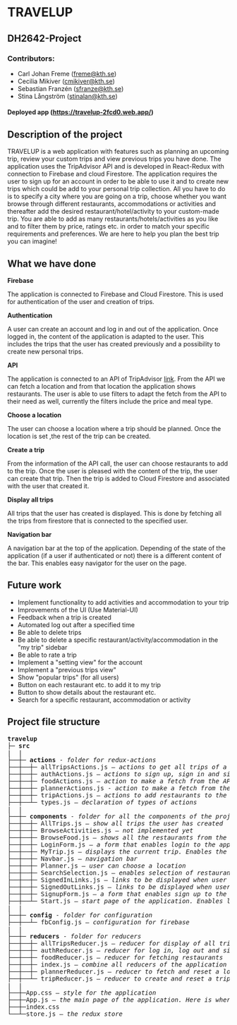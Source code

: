 # TRAVELUP

## DH2642-Project

### Contributors:

* Carl Johan Freme (freme@kth.se)
* Cecilia Mikiver (cmikiver@kth.se)
* Sebastian Franzén (sfranze@kth.se)
* Stina Långström (stinalan@kth.se)

#### Deployed app (https://travelup-2fcd0.web.app/)

## Description of the project
TRAVELUP is a web application with features such as planning an upcoming trip, review your custom trips and view previous trips you have done. The application uses the TripAdvisor API and is developed in React-Redux with connection to Firebase and cloud Firestore. The application requires the user to sign up for an account in order to be able to use it and to create new trips which could be add to your personal trip collection. All you have to do is to specify a city where you are going on a trip, choose whether you want browse through different restaurants, accommodations or activities and thereafter add the desired restaurant/hotel/activity to your custom-made trip. You are able to add as many restaurants/hotels/activities as you like and to filter them by price, ratings etc. in order to match your specific requirements and preferences. We are here to help you plan the best trip you can imagine!

## What we have done

**Firebase**

The application is connected to Firebase and Cloud Firestore. This is used for authentication of the user and creation of trips.


**Authentication**

A user can create an account and log in and out of the application. Once logged in, the content of the application is adapted to the user. This includes the trips that the user has created previously and a possibility to create new personal trips.


**API**

The application is connected to an API of TripAdvisor [link](https://rapidapi.com/apidojo/api/tripadvisor1/details?fbclid=IwAR05QjbZPHZCQecy0d58nhEFwCk_gh7uu8JMXMtuPlHP7gjsxdXLF1kQVAk). From the API we can fetch a location and from that location the application shows restaurants. The user is able to use filters to adapt the fetch from the API to their need as well, currently the filters include the price and meal type.


**Choose a location**

The user can choose a location where a trip should be planned. Once the location is set ,the rest of the trip can be created.


**Create a trip**

From the information of the API call, the user can choose restaurants to add to the trip. Once the user is pleased with the content of the trip, the user can create that trip. Then the trip is added to Cloud Firestore and associated with the user that created it.


**Display all trips**

All trips that the user has created is displayed. This is done by fetching all the trips from firestore that is connected to the specified user.


**Navigation bar**

A navigation bar at the top of the application. Depending of the state of the application (if a user if authenticated or not) there is a different content of the bar. This enables easy navigator for the user on the page.


## Future work

* Implement functionality to add activities and accommodation to your trip
* Improvements of the UI (Use Material-UI)
* Feedback when a trip is created
* Automated log out after a specified time
* Be able to delete trips
* Be able to delete a specific restaurant/activity/accommodation in the "my trip" sidebar
* Be able to rate a trip
* Implement a "setting view" for the account
* Implement a "previous trips view"
* Show "popular trips" (for all users)
* Button on each restaurant etc. to add it to my trip
* Button to show details about the restaurant etc.
* Search for a specific restaurant, accommodation or activity


## Project file structure
<pre>
<b>travelup</b>
├─ <b>src</b>
|  |
├──┼─ <b>actions</b> - <i>folder for redux-actions</i>
├──┼──┼─ allTripsActions.js – <i>actions to get all trips of a user from Cloud Firestore</i>
├──┼──┼─ authActions.js – <i>actions to sign up, sign in and sign out for a user</i>
├──┼──┼─ foodActions.js – <i>action to make a fetch from the API to get restaurants</i>
├──┼──┼─ plannerActions.js - <i>action to make a fetch from the API to get location id from the wanted location</i>
├──┼──┼─ tripActions.js – <i>actions to add restaurants to the trip and action to add the entire trip the database. When the entire trip is added, the current trip is reset</i>
├──┼──┴─ types.js – <i>declaration of types of actions</i>
|  |
├──┼─ <b>components</b> - <i>folder for all the components of the project</i>
├──┼──┼─ AllTrips.js – <i>show all trips the user has created</i>
├──┼──┼─ BrowseActivities.js – <i>not implemented yet</i>
├──┼──┼─ BrowseFood.js – <i>shows all the restaurants from the fetch. Enables filtering of restaurants as well</i>
├──┼──┼─ LoginForm.js – <i>a form that enables login to the application</i>
├──┼──┼─ MyTrip.js – <i>displays the current trip. Enables the creation of the trip if a button is clicked</i>
├──┼──┼─ Navbar.js – <i>navigation bar</i>
├──┼──┼─ Planner.js – <i>user can choose a location</i>
├──┼──┼─ SearchSelection.js – <i>enables selection of restaurants, accommodation (not implemented yet) and activities (not implemented yet)</i>
├──┼──┼─ SignedInLinks.js – <i>links to be displayed when user is sign in</i>
├──┼──┼─ SignedOutLinks.js – <i>links to be displayed when user is signed out</i>
├──┼──┼─ SignupForm.js – <i>a form that enables sign up to the application</i>
├──┼──┴─ Start.js – <i>start page of the application. Enables log in or sign up. Users is redirected immediately if already signed in.</i>
|  |
├──┼─ <b>config</b> - <i>folder for configuration</i>
├──┼──┴─ fbConfig.js – <i>configuration for firebase</i>
|  |
├──┼─ <b>reducers</b> - <i>folder for reducers </i>
├──┼──┼─ allTripsReducer.js – <i>reducer for display of all trips of a user</i>
├──┼──┼─ authReducer.js – <i>reducer for log in, log out and sign up</i>
├──┼──┼─ foodReducer.js – <i>reducer for fetching restaurants</i>
├──┼──┼─ index.js – <i>combine all reducers of the application</i>
├──┼──┼─ plannerReducer.js – <i>reducer to fetch and reset a location</i>
├──┼──┴─ tripReducer.js – <i>reducer to create and reset a trip</i>
|  |
├──┼─App.css – <i>style for the application</i>
├──┼─App.js – <i>the main page of the application. Here is where the routing occurs</i>
├──┼─index.css
└──┴─store.js – <i>the redux store</i>
</pre>
